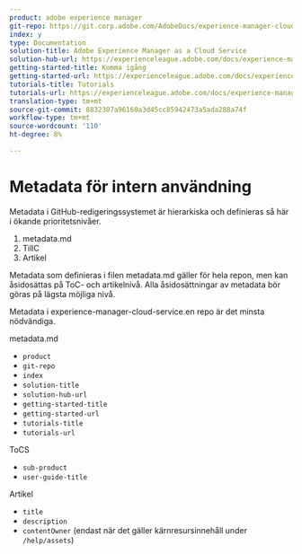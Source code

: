 ```yaml
---
product: adobe experience manager
git-repo: https://git.corp.adobe.com/AdobeDocs/experience-manager-cloud-service.sv-SE
index: y
type: Documentation
solution-title: Adobe Experience Manager as a Cloud Service
solution-hub-url: https://experienceleague.adobe.com/docs/experience-manager-cloud-service/landing/home.html
getting-started-title: Komma igång
getting-started-url: https://experienceleague.adobe.com/docs/experience-manager-cloud-service/overview/home.html
tutorials-title: Tutorials
tutorials-url: https://experienceleague.adobe.com/docs/experience-manager-learn/cloud-service/overview.html
translation-type: tm+mt
source-git-commit: 8832307a96160a3d45cc85942473a5ada288a74f
workflow-type: tm+mt
source-wordcount: '110'
ht-degree: 8%

---
```



# Metadata för intern användning

Metadata i GitHub-redigeringssystemet är hierarkiska och definieras så här i ökande prioritetsnivåer.

1. metadata.md
1. TillC
1. Artikel

Metadata som definieras i filen metadata.md gäller för hela repon, men kan åsidosättas på ToC- och artikelnivå. Alla åsidosättningar av metadata bör göras på lägsta möjliga nivå.

Metadata i experience-manager-cloud-service.en repo är det minsta nödvändiga.

metadata.md

* `product`
* `git-repo`
* `index`
* `solution-title`
* `solution-hub-url`
* `getting-started-title`
* `getting-started-url`
* `tutorials-title`
* `tutorials-url`

ToCS

* `sub-product`
* `user-guide-title`

Artikel

* `title`
* `description`
* `contentOwner` (endast när det gäller kärnresursinnehåll under `/help/assets`)
